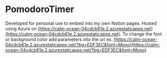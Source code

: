 # PomodoroTimer
Developed for personal use to embed into my own Notion pages. Hosted using Azure on [https://calm-ocean-04cdcb61e.2.azurestaticapps.net](https://calm-ocean-04cdcb61e.2.azurestaticapps.net). To change the font or background color add parameters into the url ex. [https://calm-ocean-04cdcb61e.2.azurestaticapps.net/?bg=EDF3EC&font=Mono](https://calm-ocean-04cdcb61e.2.azurestaticapps.net/?bg=EDF3EC&font=Mono)
